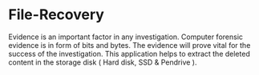 # File-Recovery
Evidence is an important factor in any investigation. Computer forensic evidence is in form of bits and bytes. The evidence will prove vital for the success of the investigation. This application helps to extract the deleted content in the storage disk ( Hard disk, SSD &amp; Pendrive ).

